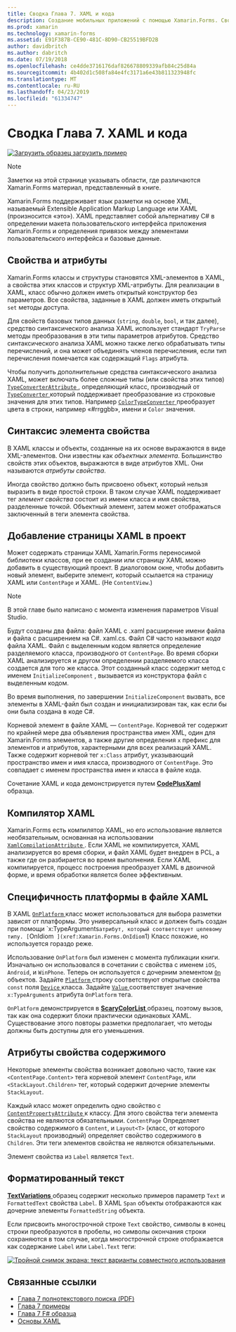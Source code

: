 ```yaml
---
title: Сводка Глава 7. XAML и кода
description: Создание мобильных приложений с помощью Xamarin.Forms. Сводка Глава 7. XAML и кода
ms.prod: xamarin
ms.technology: xamarin-forms
ms.assetid: E91F387B-CE90-481C-8D90-CB25519BFD2B
author: davidbritch
ms.author: dabritch
ms.date: 07/19/2018
ms.openlocfilehash: ce4dde3716176daf826678809339afb84c25d84a
ms.sourcegitcommit: 4b402d1c508fa84e4fc3171a6e43b811323948fc
ms.translationtype: MT
ms.contentlocale: ru-RU
ms.lasthandoff: 04/23/2019
ms.locfileid: "61334747"
---
```

# <a name="summary-of-chapter-7-xaml-vs-code"></a>Сводка Глава 7. XAML и кода

[![Загрузить образец](~/media/shared/download.png) загрузить пример](https://github.com/xamarin/xamarin-forms-book-samples/tree/master/Chapter07)

> [!NOTE]
> Заметки на этой странице указывать области, где различаются Xamarin.Forms материал, представленный в книге.

Xamarin.Forms поддерживает язык разметки на основе XML, называемый Extensible Application Markup Language или XAML (произносится «это»). XAML представляет собой альтернативу C# в определении макета пользовательского интерфейса приложения Xamarin.Forms и определения привязок между элементами пользовательского интерфейса и базовые данные.

## <a name="properties-and-attributes"></a>Свойства и атрибуты

Xamarin.Forms классы и структуры становятся XML-элементов в XAML, а свойства этих классов и структур XML-атрибуты. Для реализации в XAML, класс обычно должен иметь открытый конструктор без параметров. Все свойства, заданные в XAML должен иметь открытый `set` методы доступа.

Для свойств базовых типов данных (`string`, `double`, `bool`, и так далее), средство синтаксического анализа XAML использует стандарт `TryParse` методы преобразования в эти типы параметров атрибутов. Средство синтаксического анализа XAML можно также легко обрабатывать типы перечислений, и она может объединять членов перечисления, если тип перечисления помечается как содержащий `Flags` атрибута.

Чтобы получить дополнительные средства синтаксического анализа XAML, может включать более сложные типы (или свойства этих типов) [ `TypeConverterAttribute` ](xref:Xamarin.Forms.TypeConverterAttribute) , определяющий класс, производный от [ `TypeConverter` ](xref:Xamarin.Forms.TypeConverter) который поддерживает преобразование из строковые значения для этих типов. Например [ `ColorTypeConverter` ](xref:Xamarin.Forms.ColorTypeConverter) преобразует цвета в строки, например «#rrggbb», имени и `Color` значения.

## <a name="property-element-syntax"></a>Синтаксис элемента свойства

В XAML классы и объекты, созданные на их основе выражаются в виде XML-элементов. Они известны как *объектных элемента*. Большинство свойств этих объектов, выражаются в виде атрибутов XML. Они называются *атрибуты свойства*.

Иногда свойство должно быть присвоено объект, который нельзя выразить в виде простой строки. В таком случае XAML поддерживает тег *элемент свойства* состоит из имени класса и имя свойства, разделенные точкой. Объектный элемент, затем может отображаться заключенный в теги элемента свойства.

## <a name="adding-a-xaml-page-to-your-project"></a>Добавление страницы XAML в проект

Может содержать страницы XAML Xamarin.Forms переносимой библиотеки классов, при ее создании или страницу XAML можно добавить в существующий проект. В диалоговом окне, чтобы добавить новый элемент, выберите элемент, который ссылается на страницу XAML или `ContentPage` и XAML. (Не `ContentView`.)

> [!NOTE]
> В этой главе было написано с момента изменения параметров Visual Studio.

Будут созданы два файла: файл XAML с .xaml расширение имени файла и файла с расширением на C#. xaml.cs. Файл C# часто называют *кода* файла XAML. Файл с выделенным кодом является определение разделяемого класса, производного от `ContentPage`. Во время сборки XAML анализируется и другом определении разделяемого класса создается для того же класса. Этот созданный класс содержит метод с именем `InitializeComponent` , вызывается из конструктора файл с выделенным кодом.

Во время выполнения, по завершении `InitializeComponent` вызвать, все элементы в XAML-файл был создан и инициализирован так, как если бы они была создана в коде C#.

Корневой элемент в файле XAML — `ContentPage`. Корневой тег содержит по крайней мере два объявления пространства имен XML, один для Xamarin.Forms элементов, а также другие определения `x` префикс для элементов и атрибутов, характерными для всех реализаций XAML. Также содержит корневой тег `x:Class` атрибут, указывающий пространство имен и имя класса, производного от `ContentPage`. Это совпадает с именем пространства имен и класса в файле кода.

Сочетание XAML и кода демонстрируется путем [ **CodePlusXaml** ](https://github.com/xamarin/xamarin-forms-book-samples/tree/master/Chapter07) образца.

## <a name="the-xaml-compiler"></a>Компилятор XAML

Xamarin.Forms есть компилятор XAML, но его использование является необязательным, основанная на использовании [ `XamlCompilationAttribute` ](xref:Xamarin.Forms.Xaml.XamlCompilationAttribute). Если XAML не компилируется, XAML анализируется во время сборки, и файл XAML будет внедрен в PCL, а также где он разбирается во время выполнения. Если XAML компилируется, процесс построения преобразует XAML в двоичной форме, и время обработки является более эффективным.

## <a name="platform-specificity-in-the-xaml-file"></a>Специфичность платформы в файле XAML

В XAML [ `OnPlatform` ](xref:Xamarin.Forms.OnPlatform`1) класс может использоваться для выбора разметки зависят от платформы. Это универсальный класс и должен быть создан при помощи `x:TypeArguments` атрибут, который соответствует целевому типу. [ `OnIdiom` ](xref:Xamarin.Forms.OnIdiom`1) Класс похожие, но используется гораздо реже.

Использование `OnPlatform` был изменен с момента публикации книги. Изначально он использовался в сочетании с свойства с именем `iOS`, `Android`, и `WinPhone`. Теперь он используется с дочерним элементом [ `On` ](xref:Xamarin.Forms.On) объектов. Задайте [ `Platform` ](xref:Xamarin.Forms.On.Platform) строку соответствуют открытые свойства `const` поля [ `Device` ](xref:Xamarin.Forms.Device) класса. Задайте [ `Value` ](xref:Xamarin.Forms.On.Value) соответствует значение `x:TypeArguments` атрибута `OnPlatform` тега.

`OnPlatform` демонстрируется в [ **ScaryColorList** ](https://github.com/xamarin/xamarin-forms-book-samples/tree/master/Chapter07/ScaryColorList) образец, поэтому вызов, так как она содержит блоки практически одинаковых XAML. Существование этого повторы разметки предполагает, что методы должны быть доступны для его уменьшения.

## <a name="the-content-property-attributes"></a>Атрибуты свойства содержимого

Некоторые элементы свойства возникает довольно часто, такие как `<ContentPage.Content>` тега корневой элемент `ContentPage`, или `<StackLayout.Children>` тег, который содержит дочерние элементы `StackLayout`.

Каждый класс может определить одно свойство с [ `ContentPropertyAttribute` ](xref:Xamarin.Forms.ContentPropertyAttribute) к классу. Для этого свойства теги элемента свойства не являются обязательными. `ContentPage` Определяет свойство содержимого в `Content`, и `Layout<T>` (класс, от которого `StackLayout` производный) определяет свойство содержимого в `Children`. Эти теги элементов свойства не являются обязательными.

Элемент свойства из `Label` является `Text`.

## <a name="formatted-text"></a>Форматированный текст

[ **TextVariations** ](https://github.com/xamarin/xamarin-forms-book-samples/tree/master/Chapter07/TextVariations) образец содержит несколько примеров параметр `Text` и `FormattedText` свойства `Label`. В XAML `Span` объекты отображаются как дочерние элементы `FormattedString` объекта.

 Если присвоить многострочной строке `Text` свойство, символы в конец строки преобразуются в пробелы, но символы окончания строки сохраняются в том случае, когда многострочной строке отображается как содержание `Label` или `Label.Text` теги:

 [![Тройной снимок экрана: текст варианты совместного использования](images/ch07fg03-small.png "вариации текст в формате")](images/ch07fg03-large.png#lightbox "вариантов форматирования текста")

## <a name="related-links"></a>Связанные ссылки

- [Глава 7 полнотекстового поиска (PDF)](https://download.xamarin.com/developer/xamarin-forms-book/XamarinFormsBook-Ch07-Apr2016.pdf)
- [Глава 7 примеры](https://github.com/xamarin/xamarin-forms-book-samples/tree/master/Chapter07)
- [Глава 7 F# образца](https://github.com/xamarin/xamarin-forms-book-samples/tree/master/Chapter07/FS/CodePlusXaml)
- [Основы XAML](~/xamarin-forms/xaml/xaml-basics/index.md)
